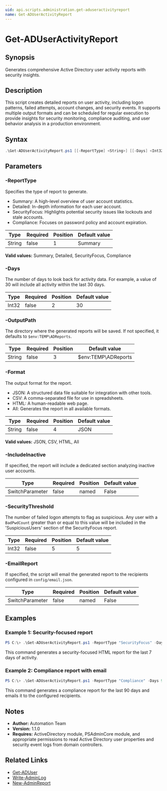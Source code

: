```yaml
---
uid: api.scripts.administration.get-aduseractivityreport
name: Get-ADUserActivityReport
---
```


# Get-ADUserActivityReport

## Synopsis
Generates comprehensive Active Directory user activity reports with security insights.

## Description
This script creates detailed reports on user activity, including logon patterns, failed attempts, account changes, and security events. It supports multiple output formats and can be scheduled for regular execution to provide insights for security monitoring, compliance auditing, and user behavior analysis in a production environment.

## Syntax
```powershell
.\Get-ADUserActivityReport.ps1 [[-ReportType] <String>] [[-Days] <Int32>] [[-OutputPath] <String>] [[-Format] <String>] [-IncludeInactive] [[-SecurityThreshold] <Int32>] [-EmailReport] [<CommonParameters>]
```

## Parameters

### -ReportType
Specifies the type of report to generate.
- Summary: A high-level overview of user account statistics.
- Detailed: In-depth information for each user account.
- SecurityFocus: Highlights potential security issues like lockouts and stale accounts.
- Compliance: Focuses on password policy and account expiration.

| Type | Required | Position | Default value |
|------|----------|----------|---------------|
| String | false | 1 | Summary |

**Valid values:** Summary, Detailed, SecurityFocus, Compliance

### -Days
The number of days to look back for activity data. For example, a value of 30 will include all activity within the last 30 days.

| Type | Required | Position | Default value |
|------|----------|----------|---------------|
| Int32 | false | 2 | 30 |

### -OutputPath
The directory where the generated reports will be saved. If not specified, it defaults to `$env:TEMP\ADReports`.

| Type | Required | Position | Default value |
|------|----------|----------|---------------|
| String | false | 3 | $env:TEMP\ADReports |

### -Format
The output format for the report.
- JSON: A structured data file suitable for integration with other tools.
- CSV: A comma-separated file for use in spreadsheets.
- HTML: A human-readable web page.
- All: Generates the report in all available formats.

| Type | Required | Position | Default value |
|------|----------|----------|---------------|
| String | false | 4 | JSON |

**Valid values:** JSON, CSV, HTML, All

### -IncludeInactive
If specified, the report will include a dedicated section analyzing inactive user accounts.

| Type | Required | Position | Default value |
|------|----------|----------|---------------|
| SwitchParameter | false | named | False |

### -SecurityThreshold
The number of failed logon attempts to flag as suspicious. Any user with a `BadPwdCount` greater than or equal to this value will be included in the 'SuspiciousUsers' section of the SecurityFocus report.

| Type | Required | Position | Default value |
|------|----------|----------|---------------|
| Int32 | false | 5 | 5 |

### -EmailReport
If specified, the script will email the generated report to the recipients configured in `config/email.json`.

| Type | Required | Position | Default value |
|------|----------|----------|---------------|
| SwitchParameter | false | named | False |

## Examples

### Example 1: Security-focused report
```powershell
PS C:\> .\Get-ADUserActivityReport.ps1 -ReportType "SecurityFocus" -Days 7 -Format "HTML"
```

This command generates a security-focused HTML report for the last 7 days of activity.

### Example 2: Compliance report with email
```powershell
PS C:\> .\Get-ADUserActivityReport.ps1 -ReportType "Compliance" -Days 90 -EmailReport
```

This command generates a compliance report for the last 90 days and emails it to the configured recipients.

## Notes
- **Author:** Automation Team
- **Version:** 1.1.0
- **Requires:** ActiveDirectory module, PSAdminCore module, and appropriate permissions to read Active Directory user properties and security event logs from domain controllers.

## Related Links
- [Get-ADUser](https://docs.microsoft.com/powershell/module/activedirectory/get-aduser)
- [Write-AdminLog](../../PSAdminCore/Write-AdminLog.md)
- [New-AdminReport](../../PSAdminCore/New-AdminReport.md)